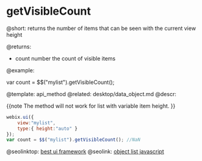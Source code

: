 getVisibleCount
=============


@short:
	returns the number of items that can be seen with the current view height

@returns:
- count		number		the count of visible items	

@example:

var count = $$("mylist").getVisibleCount();

@template:	api_method
@related:
	desktop/data_object.md
@descr:

{{note
The method will not work for list with variable item height.
}}

~~~js
webix.ui({
	view:"mylist",
    type:{ height:"auto" }
});
var count = $$("mylist").getVisibleCount(); //NaN
~~~




@seolinktop: [best ui framework](https://webix.com)
@seolink: [object list javascript](https://webix.com/widget/list/)